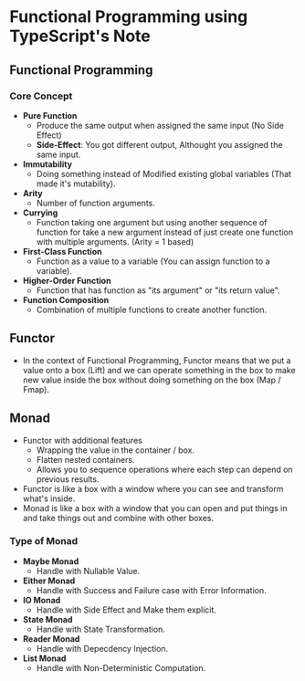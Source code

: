 # Functional Programming using TypeScript's Note

## Functional Programming

### Core Concept

- **Pure Function**
  - Produce the same output when assigned the same input (No Side Effect)
  - **Side-Effect**: You got different output, Althought you assigned the same input.
- **Immutability**
  - Doing something instead of Modified existing global variables (That made it's mutability).
- **Arity**
  - Number of function arguments.
- **Currying**
  - Function taking one argument but using another sequence of function for take a new argument instead of just create one function with multiple arguments. (Arity = 1 based)
- **First-Class Function**
  - Function as a value to a variable (You can assign function to a variable).
- **Higher-Order Function**
  - Function that has function as "its argument" or "its return value".
- **Function Composition**
  - Combination of multiple functions to create another function.

## Functor

- In the context of Functional Programming, Functor means that we put a value onto a box (Lift) and we can operate something in the box to make new value inside the box without doing something on the box (Map / Fmap).

## Monad

- Functor with additional features
  - Wrapping the value in the container / box.
  - Flatten nested containers.
  - Allows you to sequence operations where each step can depend on previous results.
- Functor is like a box with a window where you can see and transform what's inside.
- Monad is like a box with a window that you can open and put things in and take things out and combine with other boxes.

### Type of Monad

- **Maybe Monad**
  - Handle with Nullable Value.
- **Either Monad**
  - Handle with Success and Failure case with Error Information.
- **IO Monad**
  - Handle with Side Effect and Make them explicit.
- **State Monad**
  - Handle with State Transformation.
- **Reader Monad**
  - Handle with Depecdency Injection.
- **List Monad**
  - Handle with Non-Deterministic Computation.
